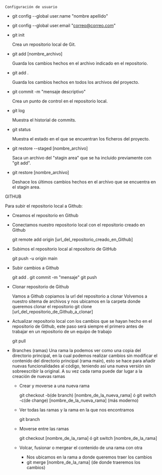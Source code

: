 ` Configuración de usuario `

- git config --global user.name "nombre apellido"
- git config --global user.email "correo@correo.com"


- git init

    Crea un repositorio local de Git.

- git add [nombre_archivo]

    Guarda los cambios hechos en el archivo indicado en el repositorio.

- git add .

    Guarda los cambios hechos en todos los archivos del proyecto.

- git commit -m "mensaje descriptivo"

    Crea un punto de control en el repositorio local.

- git log

    Muestra el historial de commits.

- git status

    Muestra el estado en el que se encuentran los ficheros del proyecto.

- git restore --staged [nombre_archivo]

    Saca un archivo del "stagin area" que se ha incluido previamente con "git add".

- git restore [nombre_archivo]

    Deshace los últimos cambios hechos en el archivo que se encuentra en el stagin area.
    
GITHUB

Para subir el repositorio local a Github: 

- Creamos el repositorio en Github
- Conectamos nuestro repositorio local con el repositorio creado en Github

    git remote add origin [url_del_repositorio_creado_en_Github]

- Subimos el repositorio local al repositorio de GitHub

    git push -u origin main

- Subir cambios a Github

    git add .
    git commit -m "mensaje"
    git push

- Clonar repositorio de Github

    Vamos a Github copiamos la url del repositorio a clonar
    Volvemos a nuestro sitema de archivos y nos ubicamos en la carpeta donde queremos clonar el repositorio
    git clone [url_del_repositorio_de_Github_a_clonar] 

- Actualizar repositorio local con los cambios que se hayan hecho en el repositorio de Github, este paso será siempre el primero antes de trabajar en un repositorio de un equipo de trabajo

    git pull

- Branches (ramas)
  Una rama la podemos ver como una copia del directorio principal, en la cual podemos realizar cambios sin modificar el contenido del directorio principal (rama main), esto se hace para añadir nuevas funcionalidades al código, teniendo así una nueva versión sin sobreescribir la original. A su vez cada rama puede dar lugar a la creación de nuevas ramas

    - Crear y moverse a una nueva rama

        git checkout -b(de branch) [nombre_de_la_nueva_rama] ó git switch -c(de change) [nombre_de_la_nueva_rama] (más moderno)

    - Ver todas las ramas y la rama en la que nos encontramos

        git branch

    - Moverse entre las ramas

        git checkout [nombre_de_la_rama] ó git switch [nombre_de_la_rama]

    - Volcar, fusionar o mergear el contenido de una rama con otra

        - Nos ubicamos en la rama a donde queremos traer los cambios
        - git merge [nombre_de_la_rama] (de donde traeremos los cambios)